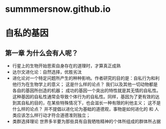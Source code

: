 # summmersnow.github.io
# 自私的基因

## 第一章 为什么会有人呢？
- 行星上的生物开始思索自身存在的道理时，才算真正成熟
- 达尔文进化论：自然选择，优胜劣汰
- 进化论对一个特定问题所产生的种种影响。作者研究的目的是：自私行为和利他行为在生物学上的意义；
  这是什么样的论点？
  我们以及其他一切动物都是各自的基因所创造的机器；
  成功的基因一个突出的特性就是其无情的自私性。这种基因的自私性通常会导致个体行为的自私性。同样，基因为了更有效的达到其自私的目的，在某些特殊情况下，也会滋长一种有限的利他主义；
  这不是什么样的论点？
  并不提倡以进化论为基础的道德观，事物是如何进化的 和 人类应该怎么样行动才符合道德准则独立；
 - 类群选择理论
   世界多半要为那些具有自我牺牲精神的个体所组成的群体所占据
